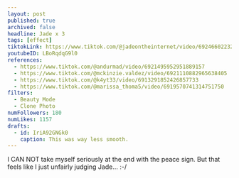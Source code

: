 ```yaml
---
layout: post
published: true
archived: false
headline: Jade x 3
tags: [effect]
tiktokLink: https://www.tiktok.com/@jadeontheinternet/video/6924660223273733382
youtubeID: LBoRqdqG9l0
references:
  - https://www.tiktok.com/@andurmad/video/6921495952951889157
  - https://www.tiktok.com/@mckinzie.valdez/video/6921110882965638405
  - https://www.tiktok.com/@k4yt33/video/6913291852426857733
  - https://www.tiktok.com/@marissa_thoma5/video/6919570741314751750
filters:
  - Beauty Mode
  - Clone Photo
numFollowers: 180
numLikes: 1157
drafts:
  - id: IriA92GNGk0
    caption: This was way less smooth.
---
```


I CAN NOT take myself seriously at the end with the peace sign. But that feels like I just unfairly judging Jade... :-/
